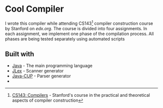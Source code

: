 # Cool Compiler
I wrote this compiler while attending CS143[^CS143] compiler construction course by Stanford on *edx.org*.
The course is divided into four assignments. In each assignment, we implement one phase of the compilation process. All phases are being tested separately using automated scripts

## Built with
- [Java](https://dev.java/) - The main programming language
- [JLex](https://dev.java/) - Scanner generator
- [Java-CUP](https://dev.java/) - Parser generator
- 
[^CS143]:
      [CS143: Compilers][CS143] - Stanford's course in the practical and theoretical aspects of compiler construction
      
[CS143]: https://www.edx.org/course/compilers 

